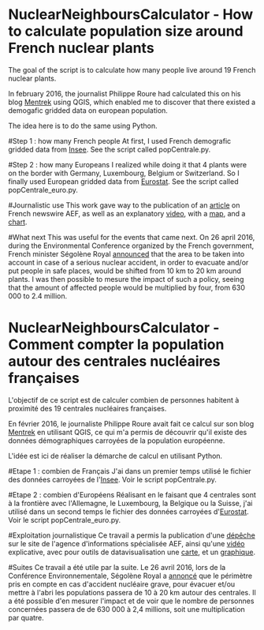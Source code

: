 # NuclearNeighboursCalculator - How to calculate population size around French nuclear plants 

The goal of the script is to calculate how many people live around 19 French nuclear plants.

In february 2016, the journalist Philippe Roure had calculated this on his blog <a href="http://www.mentrek.org/2016/02/distribution-diode-stable-des-questions.html">Mentrek</a> using QGIS, which enabled me to discover that there existed a demogafic gridded data on european population.

The idea here is to do the same using Python.

#Step 1 : how many French people
At first, I used French demografic gridded data from <a href="http://www.insee.fr/fr/themes/detail.asp?reg_id=0&ref_id=donnees-carroyees">Insee</a>. See the script called popCentrale.py.

#Step 2 : how many Europeans
I realized while doing it that 4 plants were on the border with Germany, Luxembourg, Belgium or Switzerland. So I finally used European gridded data from <a href="http://ec.europa.eu/eurostat/web/gisco/geodata/reference-data/population-distribution-demography">Eurostat</a>. See the script called popCentrale_euro.py.

#Journalistic use
This work gave way to the publication of an <a href="http://www.aef.info/depeche/libre/532957">article</a> on French newswire AEF, as well as an explanatory <a href="https://vimeo.com/158511669">video</a>, with a <a href="https://analutzky.cartodb.com/viz/55afc418-e236-11e5-b0ff-0e5db1731f59/public_map">map</a>, and a <a href="http://datawrapper.dwcdn.net/cW6LD/1/">chart</a>.

#What next
This was useful for the events that came next. On 26 april 2016, during the Environmental Conference organized by the French government, French minister Ségolène Royal <a href="https://twitter.com/RoyalSegolene/status/724919836506202113">announced</a> that the area to be taken into account in case of a serious nuclear accident, in order to evacuate and/or put people in safe places, would be shifted from 10 km to 20 km around plants. I was then possible to mesure the impact of such a policy, seeing that the amount of affected people would be multiplied by four, from 630 000 to 2.4 million.

# NuclearNeighboursCalculator - Comment compter la population autour des centrales nucléaires françaises 

L'objectif de ce script est de calculer combien de personnes habitent à proximité des 19 centrales nucléaires françaises. 

En février 2016, le journaliste Philippe Roure avait fait ce calcul sur son blog <a href="http://www.mentrek.org/2016/02/distribution-diode-stable-des-questions.html">Mentrek</a> en utilisant QGIS, ce qui m'a permis de découvrir qu'il existe des données démographiques carroyées de la population européenne.

L'idée est ici de réaliser la démarche de calcul en utilisant Python.

#Etape 1 : combien de Français
J'ai dans un premier temps utilisé le fichier des données carroyées de l'<a href="http://www.insee.fr/fr/themes/detail.asp?reg_id=0&ref_id=donnees-carroyees">Insee</a>. Voir le script popCentrale.py.

#Etape 2 : combien d'Européens 
Réalisant en le faisant que 4 centrales sont à la frontière avec l'Allemagne, le Luxembourg, la Belgique ou la Suisse, j'ai utilisé dans un second temps le fichier des données carroyées d'<a href="http://ec.europa.eu/eurostat/web/gisco/geodata/reference-data/population-distribution-demography">Eurostat</a>. Voir le script popCentrale_euro.py.


#Exploitation journalistique
Ce travail a permis la publication d'une <a href="http://www.aef.info/depeche/libre/532957">dépêche</a> sur le site de l'agence d'informations spécialisée AEF, ainsi qu'une <a href="https://vimeo.com/158511669">vidéo</a> explicative, avec pour outils de datavisualisation une <a href="https://analutzky.cartodb.com/viz/55afc418-e236-11e5-b0ff-0e5db1731f59/public_map">carte</a>, et un <a href="http://datawrapper.dwcdn.net/cW6LD/1/">graphique</a>.

#Suites
Ce travail a été utile par la suite. Le 26 avril 2016, lors de la Conférence Environnementale, Ségolène Royal a <a href="https://twitter.com/RoyalSegolene/status/724919836506202113">annoncé</a> que le périmètre pris en compte en cas d'accident nucléaire grave, pour évacuer et/ou mettre à l'abri les populations passera de 10 à 20 km autour des centrales. Il a été possible d'en mesurer l'impact et de voir que le nombre de personnes concernées passera de de 630 000 à 2,4 millions, soit une multiplication par quatre.
